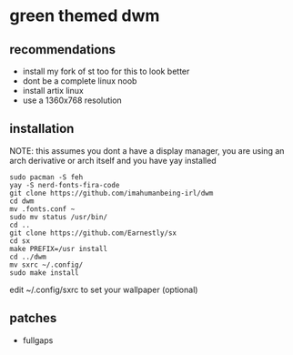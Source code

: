 # green themed dwm

## recommendations
- install my fork of st too for this to look better
- dont be a complete linux noob
- install artix linux
- use a 1360x768 resolution

## installation

NOTE: this assumes you dont a have a display manager, you are using an arch derivative or arch itself and you have yay installed

```
sudo pacman -S feh
yay -S nerd-fonts-fira-code
git clone https://github.com/imahumanbeing-irl/dwm
cd dwm
mv .fonts.conf ~
sudo mv status /usr/bin/
cd ..
git clone https://github.com/Earnestly/sx
cd sx
make PREFIX=/usr install
cd ../dwm
mv sxrc ~/.config/
sudo make install
```
edit ~/.config/sxrc to set your wallpaper (optional)


## patches
- fullgaps
